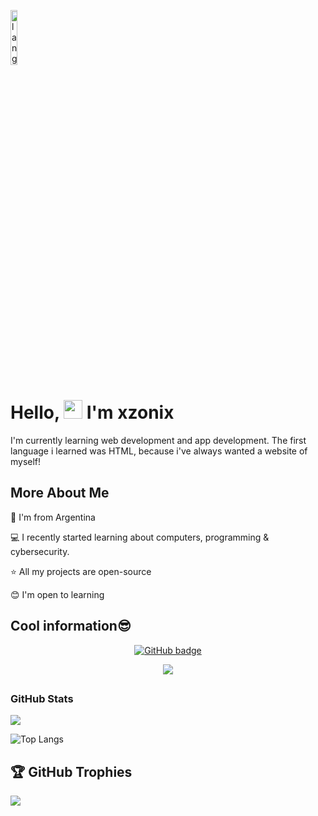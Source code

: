 <p align="left"><img width=15%" src="https://github.com/alansmathew/alansmathew/raw/master/lang.gif" alt="lang image here" /></p>

# Hello, <img src="https://media.giphy.com/media/hvRJCLFzcasrR4ia7z/giphy.gif" width="30px"> I'm xzonix

I'm currently learning web development and app development. The first language i learned was HTML, because i've always wanted a website of myself!


## More About Me

🧉 I'm from Argentina

💻 I recently started learning about computers, programming & cybersecurity.

⭐ All my projects are open-source

😊 I'm open to learning




## Cool information😎

  <p align="center">
   <a href="https://github.com/xzonix?tab=followers">
    <img src="https://img.shields.io/github/followers/xzonix?tab=followers?label=blue&logo=github&style=for-the-badge" alt="GitHub badge" />
  </a>

<p align="center">
<a href="http://twitter.com/xzonix">
    <img src="https://img.shields.io/twitter/follow/xzonix?label=Twitter&logo=twitter&style=for-the-badge" />
  </a>



</p>


## <h3 align="left">GitHub Stats</h3>

<a href="">
  <img align="centre" src="(https://github-readme-stats.vercel.app/api?username=xzonix&theme=transparent&show_icons=true)" />
<a />
  
![Top Langs](https://github-readme-stats.vercel.app/api/top-langs/?username=xzonix&layout=compact&title_color=007bff&text_color=e7e7e7&icon_color=007bff&bg_color=171c28)
  
## 🏆 GitHub Trophies

![](https://github-profile-trophy.vercel.app/?username=xzonix&theme=discord&no-frame=true&no-bg=false&margin-w=4)
